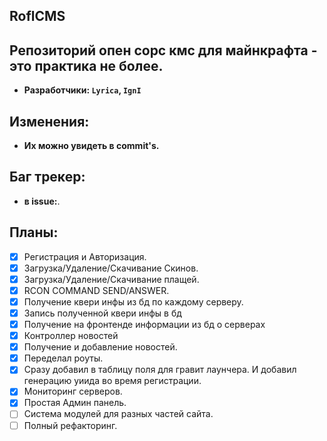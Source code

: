 **RoflCMS**
--------
Репозиторий опен сорс кмс для майнкрафта - это практика не более.
--------

  - **Разработчики: `Lyrica`, `IgnI`**

Изменения:
--------
  - **Их можно увидеть в commit's.**

Баг трекер:
--------
  - **в issue:**.

## Планы:
- [x] Регистрация и Авторизация.
- [x] Загрузка/Удаление/Скачивание Скинов.
- [x] Загрузка/Удаление/Скачивание плащей.
- [x] RCON COMMAND SEND/ANSWER.
- [X] Получение квери инфы из бд по каждому серверу.
- [X] Запись полученной квери инфы в бд
- [X] Получение на фронтенде информации из бд о серверах
- [X] Контроллер новостей
- [X] Получение и добавление новостей.
- [X] Переделал роуты.
- [X] Сразу добавил в таблицу поля для гравит лаунчера. И добавил генерацию уиида во время регистрации.
- [x] Мониторинг серверов.
- [x] Простая Админ панель.
- [ ] Система модулей для разных частей сайта.
- [ ] Полный рефакторинг.
